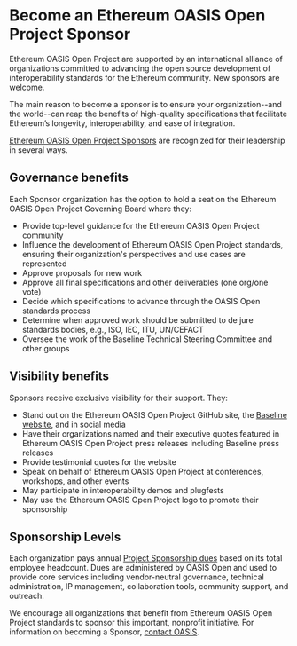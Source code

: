 
# Become an Ethereum OASIS Open Project Sponsor

Ethereum OASIS Open Project are supported by an international alliance of organizations committed to advancing the open source development of interoperability standards for the Ethereum community. New sponsors are welcome. 

The main reason to become a sponsor is to ensure your organization--and the world--can reap the benefits of high-quality specifications that facilitate Ethereum’s longevity, interoperability, and ease of integration.

[Ethereum OASIS Open Project Sponsors](https://github.com/eea-oasis/managed-open-project/blob/master/SPONSORS.md) are recognized for their leadership in several ways.  

## Governance benefits
Each Sponsor organization has the option to hold a seat on the Ethereum OASIS Open Project Governing Board where they:
* Provide top-level guidance for the Ethereum OASIS Open Project community
* Influence the development of Ethereum OASIS Open Project standards, ensuring their organization's perspectives and use cases are represented
* Approve proposals for new work
* Approve all final specifications and other deliverables (one org/one vote)
* Decide which specifications to advance through the OASIS Open standards process
* Determine when approved work should be submitted to de jure standards bodies, e.g., ISO, IEC, ITU, UN/CEFACT
* Oversee the work of the Baseline Technical Steering Committee and other groups

## Visibility benefits
Sponsors receive exclusive visibility for their support. They:
* Stand out on the Ethereum OASIS Open Project GitHub site, the [Baseline website](http://baseline-protocol.org), and in social media
* Have their organizations named and their executive quotes featured in Ethereum OASIS Open Project press releases including Baseline press releases
* Provide testimonial quotes for the website
* Speak on behalf of Ethereum OASIS Open Project at conferences, workshops, and other events
* May participate in interoperability demos and plugfests
* May use the Ethereum OASIS Open Project logo to promote their sponsorship

## Sponsorship Levels
Each organization pays annual [Project Sponsorship dues](https://www.oasis-open.org/join-an-open-project/) based on its total employee headcount. Dues are administered by OASIS Open and used to provide core services including vendor-neutral governance, technical administration, IP management, collaboration tools, community support, and outreach.

We encourage all organizations that benefit from Ethereum OASIS Open Project standards to sponsor this important, nonprofit initiative. For information on becoming a Sponsor, [contact OASIS](mailto:communications@oasis-open.org).


